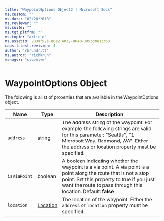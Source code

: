 ```yaml
---
title: "WaypointOptions Object2 | Microsoft Docs"
ms.custom: ""
ms.date: "02/28/2018"
ms.reviewer: ""
ms.suite: ""
ms.tgt_pltfrm: ""
ms.topic: "article"
ms.assetid: 283af52e-e0a2-4032-8640-0953dbe12363
caps.latest.revision: 4
author: "rbrundritt"
ms.author: "richbrun"
manager: "stevelom"
---
```

# WaypointOptions Object
The following is a list of properties that are available in the WaypointOptions object.

| Name         | Type     | Description  |
|--------------|----------|--------------|
| `address`    | string   | The address string of the waypoint. For example, the following strings are valid for this parameter: "Seattle", "1 Microsoft Way, Redmond, WA". Either the address or location property must be specified. |
| `isViaPoint` | boolean  | A boolean indicating whether the waypoint is a via point. A via point is a point along the route that is not a stop point. Set this property to true if you just want the route to pass through this location. Default: **false**     |
| `location`   | [Location](../v8-web-control/location-class.md) | The location of the waypoint. Either the `address` or `location` property must be specified.          |
